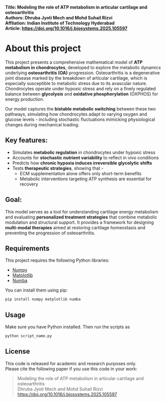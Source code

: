 **Title: Modeling the role of ATP metabolism in articular cartilage and osteoarthritis**  
**Authors: Dhruba Jyoti Mech and Mohd Suhail Rizvi**  
**Affliation: Indian Institute of Technology Hyderabad**  
**Article: https://doi.org/10.1016/j.biosystems.2025.105597**  

# About this project
This project presents a comprehensive mathematical model of **ATP metabolism in chondrocytes**, developed to explore the metabolic dynamics underlying **osteoarthritis (OA)** progression. 
Osteoarthritis is a degenerative joint disease marked by the breakdown of articular cartilage, which is especially susceptible to metabolic stress due to its avascular nature.
Chondrocytes operate under hypoxic stress and rely on a finely regulated balance between **glycolysis** and **oxidative phosphorylation** (OXPHOS) for energy production.

Our model captures the **bistable metabolic switching** between these two pathways, simulating how chondrocytes adapt to varying oxygen and glucose levels - including stochastic fluctuations mimicking physiological changes during mechanical loading.

## Key features:
- Simulates **metabolic regulation** in chondrocytes under hypoxic stress
- Accounts for **stochastic nutrient variability** to reflect in vivo conditions
- Predicts how **chronic hypoxia induces irreversible glycolytic shifts**
- Tests **therapeutic strategies**, showing that -
  - ECM supplementation alone offers only short-term benefits
  - Metabolic interventions targeting ATP synthesis are essential for recovery
 
## Goal:
This model serves as a tool for understanding cartilage energy metabolism and evaluating **personalized treatment strategies** that combine metabolic modulation and structural support.
It provides a framework for designing **multi-modal therapies** aimed at restoring cartilage homeostasis and preventing the progression of osteoarthritis.

## Requirements
This project requires the following Python libraries:
- [Numpy](https://numpy.org/)
- [Matplotlib](https://matplotlib.org/)
- [Numba](https://numba.pydata.org/)

You can install them using pip:
```bash
pip install numpy matplotlib numba
```

## Usage
Make sure you have Python installed. Then run the scripts as
```bash
python script_name.py
```

## License
This code is released for academic and research purposes only.  
Please cite the following paper if you use this code in your work:
> Modeling the role of ATP metabolism in articular cartilage and osteoarthritis\
> Dhruba Jyoti Mech and Mohd Suhail Rizvi\
> https://doi.org/10.1016/j.biosystems.2025.105597

